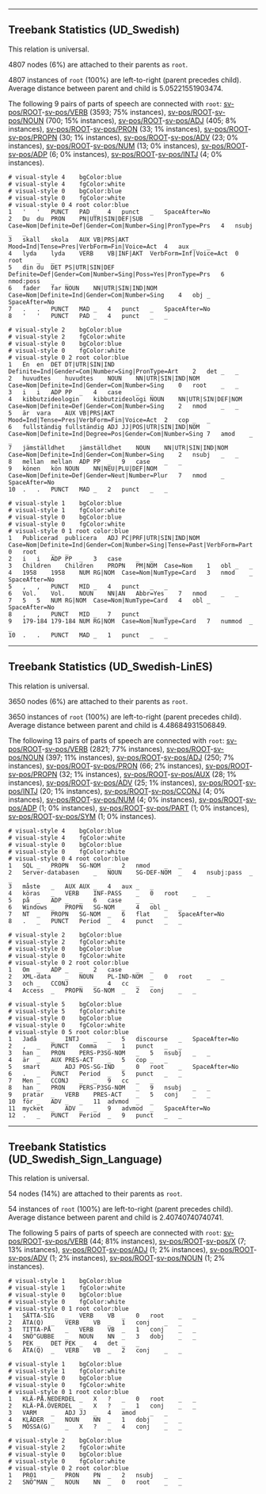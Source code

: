 

--------------------------------------------------------------------------------

## Treebank Statistics (UD_Swedish)

This relation is universal.

4807 nodes (6%) are attached to their parents as `root`.

4807 instances of `root` (100%) are left-to-right (parent precedes child).
Average distance between parent and child is 5.05221551903474.

The following 9 pairs of parts of speech are connected with `root`: [sv-pos/ROOT]()-[sv-pos/VERB]() (3593; 75% instances), [sv-pos/ROOT]()-[sv-pos/NOUN]() (700; 15% instances), [sv-pos/ROOT]()-[sv-pos/ADJ]() (405; 8% instances), [sv-pos/ROOT]()-[sv-pos/PRON]() (33; 1% instances), [sv-pos/ROOT]()-[sv-pos/PROPN]() (30; 1% instances), [sv-pos/ROOT]()-[sv-pos/ADV]() (23; 0% instances), [sv-pos/ROOT]()-[sv-pos/NUM]() (13; 0% instances), [sv-pos/ROOT]()-[sv-pos/ADP]() (6; 0% instances), [sv-pos/ROOT]()-[sv-pos/INTJ]() (4; 0% instances).


~~~ conllu
# visual-style 4	bgColor:blue
# visual-style 4	fgColor:white
# visual-style 0	bgColor:blue
# visual-style 0	fgColor:white
# visual-style 0 4 root	color:blue
1	'	'	PUNCT	PAD	_	4	punct	_	SpaceAfter=No
2	Du	du	PRON	PN|UTR|SIN|DEF|SUB	Case=Nom|Definite=Def|Gender=Com|Number=Sing|PronType=Prs	4	nsubj	_	_
3	skall	skola	AUX	VB|PRS|AKT	Mood=Ind|Tense=Pres|VerbForm=Fin|Voice=Act	4	aux	_	_
4	lyda	lyda	VERB	VB|INF|AKT	VerbForm=Inf|Voice=Act	0	root	_	_
5	din	du	DET	PS|UTR|SIN|DEF	Definite=Def|Gender=Com|Number=Sing|Poss=Yes|PronType=Prs	6	nmod:poss	_	_
6	fader	far	NOUN	NN|UTR|SIN|IND|NOM	Case=Nom|Definite=Ind|Gender=Com|Number=Sing	4	obj	_	SpaceAfter=No
7	.	.	PUNCT	MAD	_	4	punct	_	SpaceAfter=No
8	'	'	PUNCT	PAD	_	4	punct	_	_

~~~


~~~ conllu
# visual-style 2	bgColor:blue
# visual-style 2	fgColor:white
# visual-style 0	bgColor:blue
# visual-style 0	fgColor:white
# visual-style 0 2 root	color:blue
1	En	en	DET	DT|UTR|SIN|IND	Definite=Ind|Gender=Com|Number=Sing|PronType=Art	2	det	_	_
2	huvudtes	huvudtes	NOUN	NN|UTR|SIN|IND|NOM	Case=Nom|Definite=Ind|Gender=Com|Number=Sing	0	root	_	_
3	i	i	ADP	PP	_	4	case	_	_
4	kibbutzideologin	kibbutzideologi	NOUN	NN|UTR|SIN|DEF|NOM	Case=Nom|Definite=Def|Gender=Com|Number=Sing	2	nmod	_	_
5	är	vara	AUX	VB|PRS|AKT	Mood=Ind|Tense=Pres|VerbForm=Fin|Voice=Act	2	cop	_	_
6	fullständig	fullständig	ADJ	JJ|POS|UTR|SIN|IND|NOM	Case=Nom|Definite=Ind|Degree=Pos|Gender=Com|Number=Sing	7	amod	_	_
7	jämställdhet	jämställdhet	NOUN	NN|UTR|SIN|IND|NOM	Case=Nom|Definite=Ind|Gender=Com|Number=Sing	2	nsubj	_	_
8	mellan	mellan	ADP	PP	_	9	case	_	_
9	könen	kön	NOUN	NN|NEU|PLU|DEF|NOM	Case=Nom|Definite=Def|Gender=Neut|Number=Plur	7	nmod	_	SpaceAfter=No
10	.	.	PUNCT	MAD	_	2	punct	_	_

~~~


~~~ conllu
# visual-style 1	bgColor:blue
# visual-style 1	fgColor:white
# visual-style 0	bgColor:blue
# visual-style 0	fgColor:white
# visual-style 0 1 root	color:blue
1	Publicerad	publicera	ADJ	PC|PRF|UTR|SIN|IND|NOM	Case=Nom|Definite=Ind|Gender=Com|Number=Sing|Tense=Past|VerbForm=Part	0	root	_	_
2	i	i	ADP	PP	_	3	case	_	_
3	Children	Children	PROPN	PM|NOM	Case=Nom	1	obl	_	_
4	1958	1958	NUM	RG|NOM	Case=Nom|NumType=Card	3	nmod	_	SpaceAfter=No
5	,	,	PUNCT	MID	_	4	punct	_	_
6	Vol.	Vol.	NOUN	NN|AN	Abbr=Yes	7	nmod	_	_
7	5	5	NUM	RG|NOM	Case=Nom|NumType=Card	4	obl	_	SpaceAfter=No
8	,	,	PUNCT	MID	_	7	punct	_	_
9	179-184	179-184	NUM	RG|NOM	Case=Nom|NumType=Card	7	nummod	_	_
10	.	.	PUNCT	MAD	_	1	punct	_	_

~~~




--------------------------------------------------------------------------------

## Treebank Statistics (UD_Swedish-LinES)

This relation is universal.

3650 nodes (6%) are attached to their parents as `root`.

3650 instances of `root` (100%) are left-to-right (parent precedes child).
Average distance between parent and child is 4.48684931506849.

The following 13 pairs of parts of speech are connected with `root`: [sv-pos/ROOT]()-[sv-pos/VERB]() (2821; 77% instances), [sv-pos/ROOT]()-[sv-pos/NOUN]() (397; 11% instances), [sv-pos/ROOT]()-[sv-pos/ADJ]() (250; 7% instances), [sv-pos/ROOT]()-[sv-pos/PRON]() (66; 2% instances), [sv-pos/ROOT]()-[sv-pos/PROPN]() (32; 1% instances), [sv-pos/ROOT]()-[sv-pos/AUX]() (28; 1% instances), [sv-pos/ROOT]()-[sv-pos/ADV]() (25; 1% instances), [sv-pos/ROOT]()-[sv-pos/INTJ]() (20; 1% instances), [sv-pos/ROOT]()-[sv-pos/CCONJ]() (4; 0% instances), [sv-pos/ROOT]()-[sv-pos/NUM]() (4; 0% instances), [sv-pos/ROOT]()-[sv-pos/ADP]() (1; 0% instances), [sv-pos/ROOT]()-[sv-pos/PART]() (1; 0% instances), [sv-pos/ROOT]()-[sv-pos/SYM]() (1; 0% instances).


~~~ conllu
# visual-style 4	bgColor:blue
# visual-style 4	fgColor:white
# visual-style 0	bgColor:blue
# visual-style 0	fgColor:white
# visual-style 0 4 root	color:blue
1	SQL	_	PROPN	SG-NOM	_	2	nmod	_	_
2	Server-databasen	_	NOUN	SG-DEF-NOM	_	4	nsubj:pass	_	_
3	måste	_	AUX	AUX	_	4	aux	_	_
4	köras	_	VERB	INF-PASS	_	0	root	_	_
5	på	_	ADP	_	_	6	case	_	_
6	Windows	_	PROPN	SG-NOM	_	4	obl	_	_
7	NT	_	PROPN	SG-NOM	_	6	flat	_	SpaceAfter=No
8	.	_	PUNCT	Period	_	4	punct	_	_

~~~


~~~ conllu
# visual-style 2	bgColor:blue
# visual-style 2	fgColor:white
# visual-style 0	bgColor:blue
# visual-style 0	fgColor:white
# visual-style 0 2 root	color:blue
1	Om	_	ADP	_	_	2	case	_	_
2	XML-data	_	NOUN	PL-IND-NOM	_	0	root	_	_
3	och	_	CCONJ	_	_	4	cc	_	_
4	Access	_	PROPN	SG-NOM	_	2	conj	_	_

~~~


~~~ conllu
# visual-style 5	bgColor:blue
# visual-style 5	fgColor:white
# visual-style 0	bgColor:blue
# visual-style 0	fgColor:white
# visual-style 0 5 root	color:blue
1	Jadå	_	INTJ	_	_	5	discourse	_	SpaceAfter=No
2	,	_	PUNCT	Comma	_	1	punct	_	_
3	han	_	PRON	PERS-P3SG-NOM	_	5	nsubj	_	_
4	är	_	AUX	PRES-ACT	_	5	cop	_	_
5	smart	_	ADJ	POS-SG-IND	_	0	root	_	SpaceAfter=No
6	.	_	PUNCT	Period	_	5	punct	_	_
7	Men	_	CCONJ	_	_	9	cc	_	_
8	han	_	PRON	PERS-P3SG-NOM	_	9	nsubj	_	_
9	pratar	_	VERB	PRES-ACT	_	5	conj	_	_
10	för	_	ADV	_	_	11	advmod	_	_
11	mycket	_	ADV	_	_	9	advmod	_	SpaceAfter=No
12	.	_	PUNCT	Period	_	9	punct	_	_

~~~




--------------------------------------------------------------------------------

## Treebank Statistics (UD_Swedish_Sign_Language)

This relation is universal.

54 nodes (14%) are attached to their parents as `root`.

54 instances of `root` (100%) are left-to-right (parent precedes child).
Average distance between parent and child is 2.40740740740741.

The following 5 pairs of parts of speech are connected with `root`: [sv-pos/ROOT]()-[sv-pos/VERB]() (44; 81% instances), [sv-pos/ROOT]()-[sv-pos/X]() (7; 13% instances), [sv-pos/ROOT]()-[sv-pos/ADJ]() (1; 2% instances), [sv-pos/ROOT]()-[sv-pos/ADV]() (1; 2% instances), [sv-pos/ROOT]()-[sv-pos/NOUN]() (1; 2% instances).


~~~ conllu
# visual-style 1	bgColor:blue
# visual-style 1	fgColor:white
# visual-style 0	bgColor:blue
# visual-style 0	fgColor:white
# visual-style 0 1 root	color:blue
1	SÄTTA-SIG	_	VERB	VB	_	0	root	_	_
2	ÄTA(Q)	_	VERB	VB	_	1	conj	_	_
3	TITTA-PÅ	_	VERB	VB	_	1	conj	_	_
4	SNÖ^GUBBE	_	NOUN	NN	_	3	dobj	_	_
5	PEK	_	DET	PEK	_	4	det	_	_
6	ÄTA(Q)	_	VERB	VB	_	2	conj	_	_

~~~


~~~ conllu
# visual-style 1	bgColor:blue
# visual-style 1	fgColor:white
# visual-style 0	bgColor:blue
# visual-style 0	fgColor:white
# visual-style 0 1 root	color:blue
1	KLÄ-PÅ.NEDERDEL	_	X	?	_	0	root	_	_
2	KLÄ-PÅ.ÖVERDEL	_	X	?	_	1	conj	_	_
3	VARM	_	ADJ	JJ	_	4	amod	_	_
4	KLÄDER	_	NOUN	NN	_	1	dobj	_	_
5	MÖSSA(G)	_	X	?	_	4	conj	_	_

~~~


~~~ conllu
# visual-style 2	bgColor:blue
# visual-style 2	fgColor:white
# visual-style 0	bgColor:blue
# visual-style 0	fgColor:white
# visual-style 0 2 root	color:blue
1	PRO1	_	PRON	PN	_	2	nsubj	_	_
2	SNÖ^MAN	_	NOUN	NN	_	0	root	_	_

~~~


